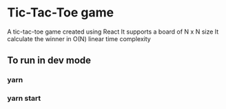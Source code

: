 # Tic-Tac-Toe game

A tic-tac-toe game created using React
It supports a board of N x N size
It calculate the winner in O(N) linear time complexity


## To run in dev mode
### yarn
### yarn start

